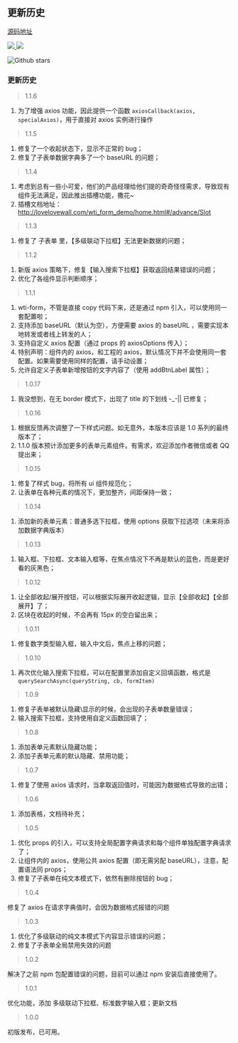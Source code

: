 ## 更新历史

<a href="https://github.com/qq20004604/wti-form">源码地址</a>

<p>
  <a href="https://www.npmjs.org/package/wti-form">
    <img src="https://img.shields.io/npm/v/wti-form.svg">
  </a>
  <a href="https://npmcharts.com/compare/wti-form?minimal=true">
    <img src="http://img.shields.io/npm/dm/wti-form.svg">
  </a>
</p>


![Github stars](https://img.shields.io/github/stars/qq20004604/wti-form.svg?label=Stars&color=success)

### 更新历史

> 1.1.6

1. 为了增强 axios 功能，因此提供一个函数 ``axiosCallback(axios, specialAxios)``，用于直接对 axios 实例进行操作

> 1.1.5

1. 修复了一个收起状态下，显示不正常的 bug；
2. 修复了子表单数据字典多了一个 baseURL 的问题；

> 1.1.4

1. 考虑到总有一些小可爱，他们的产品经理给他们提的奇奇怪怪需求，导致现有组件无法满足，因此推出插槽功能，撒花~
2. 插槽文档地址：http://lovelovewall.com/wti_form_demo/home.html#/advance/Slot

> 1.1.3

1. 修复了 子表单 里，【多级联动下拉框】无法更新数据的问题；

> 1.1.2

1. 新版 axios 策略下，修复【输入搜索下拉框】获取返回结果错误的问题；
2. 优化了各组件显示判断顺序；

> 1.1.1

1. wti-form，不管是直接 copy 代码下来，还是通过 npm 引入，可以使用同一套配置啦；
2. 支持添加 baseURL（默认为空），方便需要 axios 的 baseURL ，需要实现本地转发或者线上转发的人；
3. 支持自定义 axios 配置（通过 props 的 axiosOptions 传入）；
4. 特别声明：组件内的 axios，和工程的 axios，默认情况下并不会使用同一套配置。如果需要使用同样的配置，请手动设置；
5. 允许自定义子表单新增按钮的文字内容了（使用 addBtnLabel 属性）；

> 1.0.17

1. 我没想到，在无 border 模式下，出现了 title 的下划线 -_-|| 已修复；

> 1.0.16

1. 根据反馈再次调整了一下样式问题。如无意外，本版本应该是 1.0 系列的最终版本了；
2. 1.1.0 版本预计添加更多的表单元素组件。有需求，欢迎添加作者微信或者 QQ 提出来；

> 1.0.15

1. 修复了样式 bug，将所有 ui 组件规范化；
2. 让表单在各种元素的情况下，更加整齐，间距保持一致；

> 1.0.14

1. 添加新的表单元素：普通多选下拉框，使用 options 获取下拉选项（未来将添加数据字典版本）

> 1.0.13

1. 输入框、下拉框、文本输入框等，在焦点情况下不再是默认的蓝色，而是更好看的灰黑色；

> 1.0.12

1. 让全部收起/展开按钮，可以根据实际展开收起逻辑，显示【全部收起】【全部展开】了；
2. 区块在收起的时候，不会再有 15px 的空白留出来；

> 1.0.11

1. 修复数字类型输入框，输入中文后，焦点上移的问题；

> 1.0.10

1. 再次优化输入搜索下拉框，可以在配置里添加自定义回填函数，格式是 ``querySearchAsync(queryString, cb, formItem)``

> 1.0.9

1. 修复子表单被默认隐藏\显示的时候，会出现的子表单数量错误；
2. 输入搜索下拉框，支持使用自定义函数回填了；

> 1.0.8

1. 添加表单元素默认隐藏功能；
2. 添加子表单元素的默认隐藏、禁用功能；

> 1.0.7

1. 修复了使用 axios 请求时，当拿取返回值时，可能因为数据格式导致的出错；

> 1.0.6

1. 添加表格，文档待补充；

> 1.0.5

1. 优化 props 的引入，可以支持全局配置字典请求和每个组件单独配置字典请求了；
2. 让组件内的 axios，使用公共 axios 配置（即无需另配 baseURL），注意，配置语法同 props；
3. 修复了子表单在纯文本模式下，依然有删除按钮的 bug；

> 1.0.4

修复了 axios 在请求字典值时，会因为数据格式报错的问题

> 1.0.3

1. 优化了多级联动的纯文本模式下内容显示错误的问题；
2. 修复了子表单全局禁用失效的问题

> 1.0.2

解决了之前 npm 包配置错误的问题，目前可以通过 npm 安装后直接使用了。

> 1.0.1

优化功能，添加 多级联动下拉框、标准数字输入框；更新文档

> 1.0.0

初版发布，已可用。
